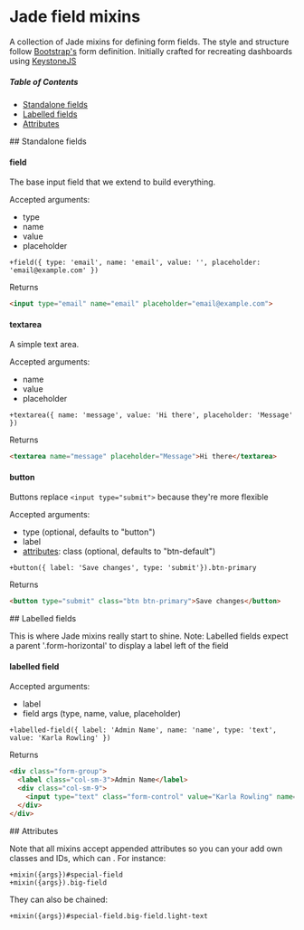 Jade field mixins
=================

A collection of Jade mixins for defining form fields. The style and structure follow [Bootstrap's](https://github.com/twbs/bootstrap) form definition. Initially crafted for recreating dashboards using [KeystoneJS](https://github.com/JedWatson/keystone)

##### Table of Contents  
- [Standalone fields](#standalone)
- [Labelled fields](#labelled)
- [Attributes](#attributes)


<a name="standalone"/>
## Standalone fields


#### field

The base input field that we extend to build everything.

Accepted arguments:
* type
* name
* value
* placeholder

```Jade
+field({ type: 'email', name: 'email', value: '', placeholder: 'email@example.com' })
```

Returns

```HTML
<input type="email" name="email" placeholder="email@example.com">
```


#### textarea

A simple text area.

Accepted arguments:
* name
* value
* placeholder

```Jade
+textarea({ name: 'message', value: 'Hi there', placeholder: 'Message' })
```

Returns

```HTML
<textarea name="message" placeholder="Message">Hi there</textarea>
```


#### button

Buttons replace `<input type="submit">` because they're more flexible

Accepted arguments:
* type (optional, defaults to "button")
* label
* [attributes](#attributes): class (optional, defaults to "btn-default")

```Jade
+button({ label: 'Save changes', type: 'submit'}).btn-primary
```

Returns

```HTML
<button type="submit" class="btn btn-primary">Save changes</button>
```




<a name="labelled"/>
## Labelled fields

This is where Jade mixins really start to shine.
Note: Labelled fields expect a parent '.form-horizontal' to display a label left of the field

#### labelled field

Accepted arguments:
* label
* field args (type, name, value, placeholder)

```Jade
+labelled-field({ label: 'Admin Name', name: 'name', type: 'text', value: 'Karla Rowling' })
```

Returns

```HTML
<div class="form-group">
  <label class="col-sm-3">Admin Name</label>
  <div class="col-sm-9">
    <input type="text" class="form-control" value="Karla Rowling" name="name">
  </div>
</div>
```




<a name="attributes"/>
## Attributes

Note that all mixins accept appended attributes so you can your add own classes and IDs, which can . For instance:

```Jade
+mixin({args})#special-field
+mixin({args}).big-field
```
They can also be chained:

```Jade
+mixin({args})#special-field.big-field.light-text
```